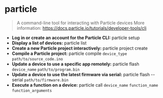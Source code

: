# particle
> A command-line tool for interacting with Particle devices
> More information: <https://docs.particle.io/tutorials/developer-tools/cli>
- **Log in or create an account for the Particle CLI:**
particle setup
- **Display a list of devices:**
particle list
- **Create a new Particle project interactively:**
particle project create
- **Compile a Particle project:**
particle compile `device_type` `path/to/source_code.ino`
- **Update a device to use a specific app remotely:**
particle flash `device_name` `path/to/program.bin`
- **Update a device to use the latest firmware via serial:**
particle flash --serial `path/to/firmware.bin`
- **Execute a function on a device:**
particle call `device_name` `function_name` `function_arguments`
